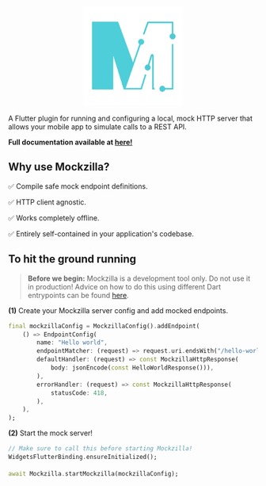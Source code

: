 <center>
    <img src="../../icon.svg" height=200>
</center>

A Flutter plugin for running and configuring a local, mock HTTP server that allows your mobile app to simulate calls to a REST API.

**Full documentation available at [here!](https://apadmi-engineering.github.io/Mockzilla/)**

## Why use Mockzilla?

✅ Compile safe mock endpoint definitions.

✅ HTTP client agnostic.

✅ Works completely offline.

✅ Entirely self-contained in your application's codebase.

## To hit the ground running

 >**Before we begin:** Mockzilla is a development tool only. Do not use it in production! Advice on how to do this using different Dart entrypoints can be found [here](https://apadmi-engineering.github.io/Mockzilla/#recommendation).

**(1)** Create your Mockzilla server config and add mocked endpoints.

```dart
final mockzillaConfig = MockzillaConfig().addEndpoint(
    () => EndpointConfig(
        name: "Hello world",
        endpointMatcher: (request) => request.uri.endsWith("/hello-world"),
        defaultHandler: (request) => const MockzillaHttpResponse(
            body: jsonEncode(const HelloWorldResponse())),
        ),
        errorHandler: (request) => const MockzillaHttpResponse(
            statusCode: 418,
        ),
    ),
);
```

**(2)** Start the mock server!

```dart
// Make sure to call this before starting Mockzilla!
WidgetsFlutterBinding.ensureInitialized();

await Mockzilla.startMockzilla(mockzillaConfig);
```